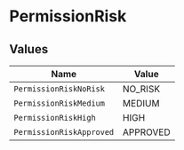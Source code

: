 # PermissionRisk


## Values

| Name                     | Value                    |
| ------------------------ | ------------------------ |
| `PermissionRiskNoRisk`   | NO_RISK                  |
| `PermissionRiskMedium`   | MEDIUM                   |
| `PermissionRiskHigh`     | HIGH                     |
| `PermissionRiskApproved` | APPROVED                 |